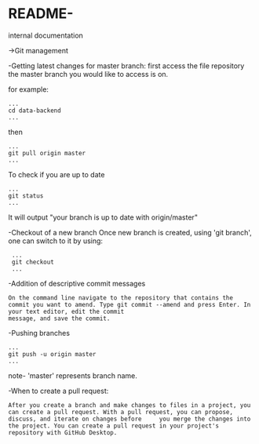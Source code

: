 # README-
internal documentation

->Git management

   -Getting latest changes for master branch:
    first access the file repository the master branch you would like to access is on.
    
   for example:
    
    ...
    cd data-backend
    ...
   then
   
    ...
    git pull origin master
    ...
   To check if you are up to date
    
    ...
    git status 
    ...
   It will output "your branch is up to date with origin/master"
   
  -Checkout of a new branch
    Once new branch is created, using 'git branch', 
    one can switch to it by using:
    
     ...
     git checkout
     ...
    
  -Addition of descriptive commit messages
    
    On the command line navigate to the repository that contains the commit you want to amend. Type git commit --amend and press Enter. In your text editor, edit the commit
    message, and save the commit.
    
   -Pushing branches
   
    ...
    git push -u origin master
    ...
    
   note- 'master' represents branch name.
   
  -When to create a pull request:
  
    After you create a branch and make changes to files in a project, you can create a pull request. With a pull request, you can propose, discuss, and iterate on changes before     you merge the changes into the project. You can create a pull request in your project's repository with GitHub Desktop.
